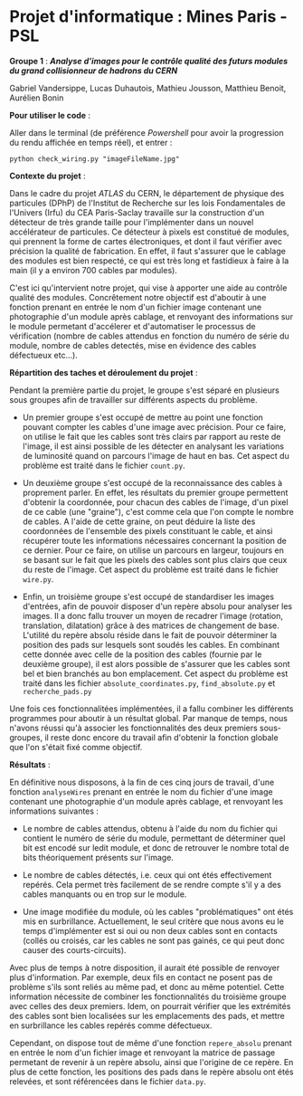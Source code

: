 # Projet d'informatique :  Mines Paris - PSL
**Groupe 1** : ***Analyse d’images pour le contrôle qualité des futurs modules du grand collisionneur de hadrons du CERN***

Gabriel Vandersippe, Lucas Duhautois, Mathieu Jousson, Matthieu Benoit, Aurélien Bonin


**Pour utiliser le code** : 

Aller dans le terminal (de préférence *Powershell* pour avoir la progression du rendu affichée en temps réel), et entrer :
```
python check_wiring.py "imageFileName.jpg"
```


**Contexte du projet** : 

Dans le cadre du projet *ATLAS* du CERN, le département de physique des particules (DPhP) de l'Institut de Recherche sur les lois Fondamentales de l'Univers (Irfu) du CEA Paris-Saclay travaille sur la construction d'un détecteur de très grande taille pour l'implémenter dans un nouvel accélérateur de particules. Ce détecteur à pixels est constitué de modules, qui prennent la forme de cartes électroniques, et dont il faut vérifier avec précision la qualité de fabrication. En effet, il faut s'assurer que le cablage des modules est bien respecté, ce qui est très long et fastidieux à faire à la main (il y a environ 700 cables par modules). 

C'est ici qu'intervient notre projet, qui vise à apporter une aide au contrôle qualité des modules. Concrêtement notre objectif est d'aboutir à une fonction prenant en entrée le nom d'un fichier image contenant une photographie d'un module après cablage, et renvoyant des informations sur le module permetant d'accélerer et d'automatiser le processus de vérification (nombre de cables attendus en fonction du numéro de série du module, nombre de cables detectés, mise en évidence des cables défectueux etc...).


**Répartition des taches et déroulement du projet** :

Pendant la première partie du projet, le groupe s'est séparé en plusieurs sous groupes afin de travailler sur différents aspects du problème.

* Un premier groupe s'est occupé de mettre au point une fonction pouvant compter les cables d'une image avec précision. Pour ce faire, on utilise le fait que les cables sont très clairs par rapport au reste de l'image, il est ainsi possible de les détecter en analysant les variations de luminosité quand on parcours l'image de haut en bas. Cet aspect du problème est traité dans le fichier `count.py`.

* Un deuxième groupe s'est occupé de la reconnaissance des cables à proprement parler. En effet, les résultats du premier groupe permettent d'obtenir la coordonnée, pour chacun des cables de l'image, d'un pixel de ce cable (une "graine"), c'est comme cela que l'on compte le nombre de cables. A l'aide de cette graine, on peut déduire la liste des coordonnées de l'ensemble des pixels constituant le cable, et ainsi récupérer toute les informations nécessaires concernant la position de ce dernier. Pour ce faire, on utilise un parcours en largeur, toujours en se basant sur le fait que les pixels des cables sont plus clairs que ceux du reste de l'image. Cet aspect du problème est traité dans le fichier `wire.py`.

* Enfin, un troisième groupe s'est occupé de standardiser les images d'entrées, afin de pouvoir disposer d'un repère absolu pour analyser les images. Il a donc fallu trouver un moyen de recadrer l'image (rotation, translation, dilatation) grâce à des matrices de changement de base. L'utilité du repère absolu réside dans le fait de pouvoir déterminer la position des pads sur lesquels sont soudés les cables. En combinant cette donnée avec celle de la position des cables (fournie par le deuxième groupe), il est alors possible de s'assurer que les cables sont bel et bien branchés au bon emplacement. Cet aspect du problème est traité dans les fichier `absolute_coordinates.py`, `find_absolute.py` et `recherche_pads.py`

Une fois ces fonctionnalitées implémentées, il a fallu combiner les différents programmes pour aboutir à un résultat global. Par manque de temps, nous n'avons réussi qu'à associer les fonctionnalités des deux premiers sous-groupes, il reste donc encore du travail afin d'obtenir la fonction globale que l'on s'était fixé comme objectif.

**Résultats** :

En définitive nous disposons, à la fin de ces cinq jours de travail, d'une fonction `analyseWires` prenant en entrée le nom du fichier d'une image contenant une photographie d'un module après cablage, et renvoyant les informations suivantes :

* Le nombre de cables attendus, obtenu à l'aide du nom du fichier qui contient le numéro de série du module, permettant de déterminer quel bit est encodé sur ledit module, et donc de retrouver le nombre total de bits théoriquement présents sur l'image.

* Le nombre de cables détectés, i.e. ceux qui ont étés effectivement repérés. Cela permet très facilement de se rendre compte s'il y a des cables manquants ou en trop sur le module.

* Une image modifiée du module, où les cables "problématiques" ont étés mis en surbrillance. Actuellement, le seul critère que nous avons eu le temps d'implémenter est si oui ou non deux cables sont en contacts (collés ou croisés, car les cables ne sont pas gainés, ce qui peut donc causer des courts-circuits).

Avec plus de temps à notre disposition, il aurait été possible de renvoyer plus d'information. Par exemple, deux fils en contact ne posent pas de problème s'ils sont reliés au même pad, et donc au même potentiel. Cette information nécessite de combiner les fonctionnalités du troisième groupe avec celles des deux premiers. Idem, on pourrait vérifier que les extrémités des cables sont bien localisées sur les emplacements des pads, et mettre en surbrillance les cables repérés comme défectueux.

Cependant, on dispose tout de même d'une fonction `repere_absolu` prenant en entrée le nom d'un fichier image et renvoyant la matrice de passage permetant de revenir à un repère absolu, ainsi que l'origine de ce repère. En plus de cette fonction, les positions des pads dans le repère absolu ont étés relevées, et sont référencées dans le fichier `data.py`.
